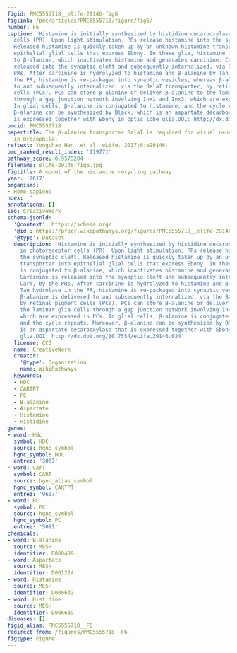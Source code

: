 ```yaml
---
figid: PMC5555718__elife-29146-fig6
figlink: /pmc/articles/PMC5555718/figure/fig6/
number: F6
caption: 'Histamine is initially synthesized by histidine decarboxylase (Hdc) in photoreceptor
  cells (PR). Upon light stimulation, PRs release histamine into the synaptic cleft.
  Released histamine is quickly taken up by an unknown histamine transporter into
  epithelial glial cells that express Ebony. In these glia, histamine is conjugated
  to β-alanine, which inactivates histamine and generates carcinine. Carcinine is
  released into the synaptic cleft and subsequently internalized, via CarT, by the
  PRs. After carcinine is hydrolyzed to histamine and β-alanine by Tan hydrolase in
  the PR, histamine is re-packaged into synaptic vesicles, whereas β-alanine is delivered
  to and subsequently internalized, via the BalaT transporter, by retinal pigment
  cells (PCs). PCs can store β-alanine or deliver β-alanine to the laminar glia cells
  through a gap junction network involving Inx1 and Inx3, which are expressed in PCs.
  In glial cells, β-alanine is conjugated to histamine, and the cycle repeats. Moreover,
  β-alanine can be synthesized by Black, which is an aspartate decarboxylase that
  is expressed together with Ebony in optic lobe glia.DOI: http://dx.doi.org/10.7554/eLife.29146.024'
pmcid: PMC5555718
papertitle: The β-alanine transporter BalaT is required for visual neurotransmission
  in Drosophila.
reftext: Yongchao Han, et al. eLife. 2017;6:e29146.
pmc_ranked_result_index: '119771'
pathway_score: 0.9575204
filename: elife-29146-fig6.jpg
figtitle: A model of the histamine recycling pathway
year: '2017'
organisms:
- Homo sapiens
ndex: ''
annotations: []
seo: CreativeWork
schema-jsonld:
  '@context': https://schema.org/
  '@id': https://pfocr.wikipathways.org/figures/PMC5555718__elife-29146-fig6.html
  '@type': Dataset
  description: 'Histamine is initially synthesized by histidine decarboxylase (Hdc)
    in photoreceptor cells (PR). Upon light stimulation, PRs release histamine into
    the synaptic cleft. Released histamine is quickly taken up by an unknown histamine
    transporter into epithelial glial cells that express Ebony. In these glia, histamine
    is conjugated to β-alanine, which inactivates histamine and generates carcinine.
    Carcinine is released into the synaptic cleft and subsequently internalized, via
    CarT, by the PRs. After carcinine is hydrolyzed to histamine and β-alanine by
    Tan hydrolase in the PR, histamine is re-packaged into synaptic vesicles, whereas
    β-alanine is delivered to and subsequently internalized, via the BalaT transporter,
    by retinal pigment cells (PCs). PCs can store β-alanine or deliver β-alanine to
    the laminar glia cells through a gap junction network involving Inx1 and Inx3,
    which are expressed in PCs. In glial cells, β-alanine is conjugated to histamine,
    and the cycle repeats. Moreover, β-alanine can be synthesized by Black, which
    is an aspartate decarboxylase that is expressed together with Ebony in optic lobe
    glia.DOI: http://dx.doi.org/10.7554/eLife.29146.024'
  license: CC0
  name: CreativeWork
  creator:
    '@type': Organization
    name: WikiPathways
  keywords:
  - HDC
  - CARTPT
  - PC
  - B-alanine
  - Aspartate
  - Histamine
  - Histidine
genes:
- word: Hdc
  symbol: HDC
  source: hgnc_symbol
  hgnc_symbol: HDC
  entrez: '3067'
- word: CarT
  symbol: CART
  source: hgnc_alias_symbol
  hgnc_symbol: CARTPT
  entrez: '9607'
- word: PC
  symbol: PC
  source: hgnc_symbol
  hgnc_symbol: PC
  entrez: '5091'
chemicals:
- word: B-alanine
  source: MESH
  identifier: D000409
- word: Aspartate
  source: MESH
  identifier: D001224
- word: Histamine
  source: MESH
  identifier: D006632
- word: Histidine
  source: MESH
  identifier: D006639
diseases: []
figid_alias: PMC5555718__F6
redirect_from: /figures/PMC5555718__F6
figtype: Figure
---
```

